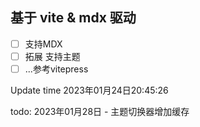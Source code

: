 ## 基于 vite & mdx 驱动

- [ ] 支持MDX
- [ ] 拓展 支持主题
- [ ] ...参考vitepress

Update time 2023年01月24日20:45:26


todo: 2023年01月28日 - 主题切换器增加缓存
